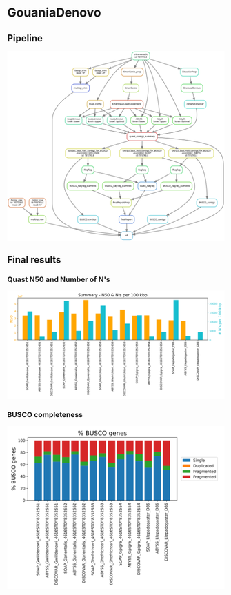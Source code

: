 # GouaniaDenovo

## Pipeline
<img src="https://github.com/maxwagn/GouaniaDenovo/blob/master/dag_graphs/dag_new_final.svg">

## Final results

### Quast N50 and Number of N's
<img src="https://github.com/maxwagn/GouaniaDenovo/blob/master/reports/final/QUAST_summary_PLOT.svg">

### BUSCO completeness 
<img src="https://github.com/maxwagn/GouaniaDenovo/blob/master/reports/final/BUSCO_summary_PLOT.svg">

